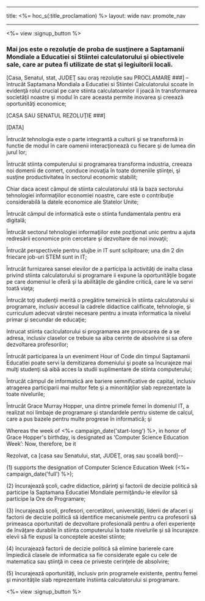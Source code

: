 * * *

title: <%= hoc_s(:title_proclamation) %> layout: wide nav: promote_nav

* * *

<%= view :signup_button %>

### Mai jos este o rezoluţie de proba de susţinere a Saptamanii Mondiale a Educatiei si Stiintei calculatorului şi obiectivele sale, care ar putea fi utilizate de stat şi legiuitorii locali.

  
[Casa, Senatul, stat, JUDEŢ sau oraş rezoluţie sau PROCLAMARE ###] – întrucât Saptamana Mondiala a Educatiei si Stiintei Calculatorului scoate în evidenţă rolul crucial pe care stiinta calculatoarelor il joacă în transformarea societăţii noastre şi modul în care aceasta permite inovarea şi creează oportunităţi economice;

[CASA SAU SENATUL REZOLUŢIE ###]

[DATA]

Întrucât tehnologia este o parte integrantă a culturii şi se transformă in functie de modul în care oamenii interacţionează cu fiecare şi de lumea din jurul lor;

Întrucât stiinta computerului si programarea transforma industria, creeaza noi domenii de comert, conduce inovaţia în toate domeniile ştiinţei, şi susţine productivitatea în sectorul economic stabilit;

Chiar daca acest câmpul de stiinta calculatorului stă la baza sectorului tehnologiei informaţiilor economiei noastre, care este o contribuţie considerabilă la datele economice ale Statelor Unite;

Întrucât câmpul de informatică este o stiinta fundamentala pentru era digitală;

Întrucât sectorul tehnologiei informaţiilor este poziţionat unic pentru a ajuta redresării economice prin cercetare şi dezvoltare de noi inovaţii;

Întrucât perspectivele pentru slujbe in IT sunt sclipitoare; una din 2 din friecare job-uri STEM sunt in IT;

Întrucât furnizarea sansei elevilor de a participa la activităţi de inalta clasa privind stiinta calculatorului si programare ii expune la oportunităţile bogate pe care domeniul le oferă şi la abilităţile de gândire critică, care le va servi toată viaţa;

Întrucât toţi studenţii merită o pregătire temeinică în stiinta calculatorului si programare, inclusiv accesul la cadrele didactice calificate, tehnologie, şi curriculum adecvat vârstei necesare pentru a invata informatica la nivelul primar şi secundar de educaţie;

Intrucat stiinta caclculatorului si programarea are provocarea de a se adresa, inclusiv claselor ce trebuie sa aiba cerinte de absolvire si sa ofere dezvoltarea profesorilor;

Întrucât participarea la un eveniment Hour of Code din timpul Saptamanii Educatiei poate servi la demitizarea domeniului şi poate sa încurajeze mai mulţi studenţi să aibă acces la studii suplimentare de stiinta computerului;

Întrucât câmpul de informatică are bariere semnificative de capital, inclusiv atragerea participarii mai multor fete şi a minorităţilor slab reprezentate la toate nivelurile;

Întrucât Grace Murray Hopper, una dintre primele femei în domeniul IT, a realizat noi limbaje de programare şi standardele pentru sisteme de calcul, care a pus bazele pentru multe progrese în informatică; şi

Whereas the week of <%= campaign_date('start-long') %>, in honor of Grace Hopper's birthday, is designated as ‘Computer Science Education Week’: Now, therefore, be it

Rezolvat, ca [casa sau Senatului, stat, JUDEŢ, oraş sau şcoală bord]--

(1) supports the designation of Computer Science Education Week (<%= campaign_date('full') %>);

(2) încurajează şcoli, cadre didactice, părinţi şi factorii de decizie politică să participe la Saptamana Educatiei Mondiale permiţându-le elevilor să participe la Ore de Programare;

(3) încurajează scoli, profesori, cercetători, universităţi, liderii de afaceri şi factorii de decizie politică să identifice mecanismele pentru ca profesorii să primeasca oportunitati de dezvoltare profesională pentru a oferi experienţe de învăţare durabile în stiinta computerului la toate nivelurile şi să încurajeze elevii să fie expusi la conceptele acestei stiinte;

(4) încurajează factorii de decizie politică să elimine barierele care împiedică clasele de informatica sa fie considerate egale cu cele de matematica sau ştiinţă in ceea ce priveste cerinţele de absolvire;

(5) încurajează oportunităţi, inclusiv prin programele existente, pentru femei şi minorităţile slab reprezentate înstiinta calculatorului si programare.

<%= view :signup_button %>